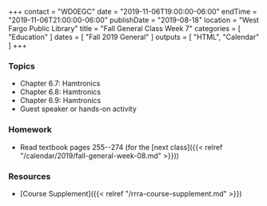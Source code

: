 +++
contact = "WD0EGC"
date = "2019-11-06T19:00:00-06:00"
endTime = "2019-11-06T21:00:00-06:00"
publishDate = "2019-08-18"
location = "West Fargo Public Library"
title = "Fall General Class Week 7"
categories = [ "Education" ]
dates = [ "Fall 2019 General" ]
outputs = [ "HTML", "Calendar" ]
+++
### Topics

* Chapter 6.7: Hamtronics
* Chapter 6.8: Hamtronics
* Chapter 6.9: Hamtronics
* Guest speaker or hands-on activity

### Homework

* Read textbook pages 255--274 (for the [next class]({{< relref "/calendar/2019/fall-general-week-08.md" >}}))

### Resources

* [Course Supplement]({{< relref "/rrra-course-supplement.md" >}})

